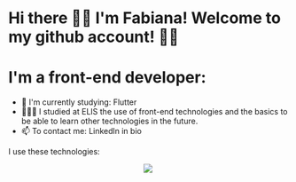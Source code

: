 # Hi there 👋🏻 I'm Fabiana! Welcome to my github account! 👩🏻
# I'm a front-end developer:

- 🔭 I'm currently studying: Flutter
- 👩🏻‍💻 I studied at ELIS the use of front-end technologies and the basics to be able to learn other technologies in the future.
- 📫 To contact me: Linkedln in bio



 I use these technologies:
<p align="center">
  <a href="https://skillicons.dev">
    <img src="https://skillicons.dev/icons?i=html,css,bootstrap,js,jquery,nestjs,nodejs,ts,angular,postman,mysql,dart,flutter,figma">
  </a>
</p>

<!--
**fabianaquaranta/fabianaquaranta** is a ✨ _special_ ✨ repository because its `README.md` (this file) appears on your GitHub profile.
-->
